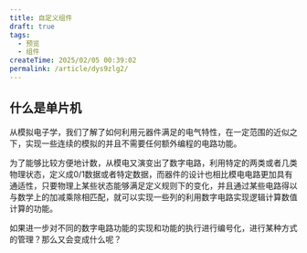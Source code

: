 ```yaml
---
title: 自定义组件
draft: true
tags:
  - 预览
  - 组件
createTime: 2025/02/05 00:39:02
permalink: /article/dys9zlg2/
---
```


## 什么是单片机

从模拟电子学，我们了解了如何利用元器件满足的电气特性，在一定范围的近似之下，实现一些连续的模拟的并且不需要任何额外编程的电路功能。

为了能够比较方便地计数，从模电又演变出了数字电路，利用特定的两类或者几类物理状态，定义成0/1数据或者特定数据，而器件的设计也相比模电电路更加具有通适性，只要物理上某些状态能够满足定义规则下的变化，并且通过某些电路得以与数学上的加减乘除相匹配，就可以实现一些列的利用数字电路实现逻辑计算数值计算的功能。

如果进一步对不同的数字电路功能的实现和功能的执行进行编号化，进行某种方式的管理？那么又会变成什么呢？